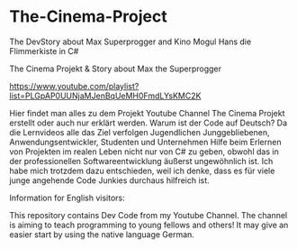 # The-Cinema-Project
The DevStory about Max Superprogger and Kino Mogul Hans die Flimmerkiste in C#


The Cinema Projekt & Story about Max the Superprogger

https://www.youtube.com/playlist?list=PLGpAP0UUNjaMJenBqUeMH0FmdLYsKMC2K


Hier findet man alles zu dem Projekt Youtube Channel The Cinema Projekt erstellt oder auch nur erklärt werden.
Warum ist der Code auf Deutsch? Da die Lernvideos alle das Ziel verfolgen Jugendlichen Junggebliebenen, Anwendungsentwickler, Studenten und Unternehmen Hilfe beim Erlernen von Projekten im realen Leben nicht nur von C# zu geben, obwohl das in der professionellen Softwareentwicklung äußerst ungewöhnlich ist. Ich habe mich trotzdem dazu entschieden, weil ich denke, dass es für viele junge angehende Code Junkies durchaus hilfreich ist. 




Information for English visitors:

This repository contains Dev Code from my Youtube Channel.  The channel is aiming to teach programming to young fellows and others!
It may give an easier start by using the native language German.


